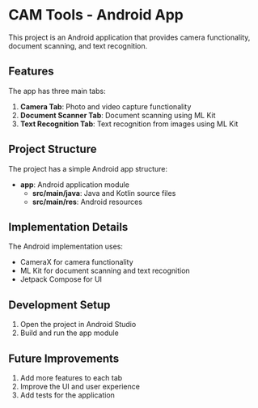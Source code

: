 # CAM Tools - Android App

This project is an Android application that provides camera functionality, document scanning, and
text recognition.

## Features

The app has three main tabs:

1. **Camera Tab**: Photo and video capture functionality
2. **Document Scanner Tab**: Document scanning using ML Kit
3. **Text Recognition Tab**: Text recognition from images using ML Kit

## Project Structure

The project has a simple Android app structure:

- **app**: Android application module
    - **src/main/java**: Java and Kotlin source files
    - **src/main/res**: Android resources

## Implementation Details

The Android implementation uses:

- CameraX for camera functionality
- ML Kit for document scanning and text recognition
- Jetpack Compose for UI

## Development Setup

1. Open the project in Android Studio
2. Build and run the app module

## Future Improvements

1. Add more features to each tab
2. Improve the UI and user experience
3. Add tests for the application
